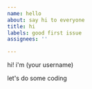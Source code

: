 ```yaml
---
name: hello
about: say hi to everyone
title: hi
labels: good first issue
assignees: ''

---
```


hi! i'm (your username)

let's do some coding
